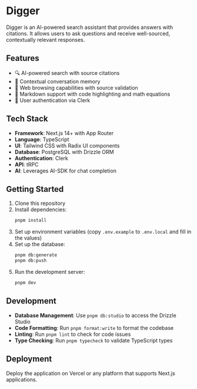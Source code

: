 # Digger

Digger is an AI-powered search assistant that provides answers with citations. It allows users to ask questions and receive well-sourced, contextually relevant responses.

## Features

- 🔍 AI-powered search with source citations
- 🧠 Contextual conversation memory
- 🔗 Web browsing capabilities with source validation
- 📝 Markdown support with code highlighting and math equations
- 🔐 User authentication via Clerk

## Tech Stack

- **Framework**: Next.js 14+ with App Router
- **Language**: TypeScript
- **UI**: Tailwind CSS with Radix UI components
- **Database**: PostgreSQL with Drizzle ORM
- **Authentication**: Clerk
- **API**: tRPC
- **AI**: Leverages AI-SDK for chat completion

## Getting Started

1. Clone this repository
2. Install dependencies:
   ```bash
   pnpm install
   ```
3. Set up environment variables (copy `.env.example` to `.env.local` and fill in the values)
4. Set up the database:
   ```bash
   pnpm db:generate
   pnpm db:push
   ```
5. Run the development server:
   ```bash
   pnpm dev
   ```

## Development

- **Database Management**: Use `pnpm db:studio` to access the Drizzle Studio
- **Code Formatting**: Run `pnpm format:write` to format the codebase
- **Linting**: Run `pnpm lint` to check for code issues
- **Type Checking**: Run `pnpm typecheck` to validate TypeScript types

## Deployment

Deploy the application on Vercel or any platform that supports Next.js applications.
